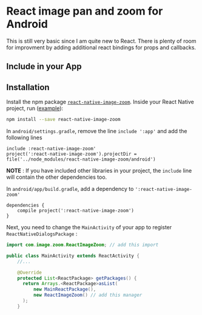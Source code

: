 # React image pan and zoom for Android

This is still very basic since I am quite new to React. There is plenty of room for improvment by adding
additional react bindings for props and callbacks.

## Include in your App


Installation
------------

Install the npm package [`react-native-image-zoom`](https://www.npmjs.com/package/react-native-image-zoom). Inside your React Native project, run ([example](https://github.com/Anthonyzou/react-native-image-zoom/tree/master/example)):
```bash
npm install --save react-native-image-zoom
```

In `android/settings.gradle`, remove the line `include ':app'` and add the following lines
```
include :react-native-image-zoom'
project(':react-native-image-zoom').projectDir = file('../node_modules/react-native-image-zoom/android')
```
**NOTE** : If you have included other libraries in your project, the `include` line will contain the other dependencies too.

In `android/app/build.gradle`, add a dependency to `':react-native-image-zoom'`
```
dependencies {
    compile project(':react-native-image-zoom')
}
```

Next, you need to change the `MainActivity` of your app to register `ReactNativeDialogsPackage` :
```java
import com.image.zoom.ReactImageZoom; // add this import

public class MainActivity extends ReactActivity {
    //...

    @Override
    protected List<ReactPackage> getPackages() {
      return Arrays.<ReactPackage>asList(
          new MainReactPackage(),
          new ReactImageZoom() // add this manager
      );
    }
```
